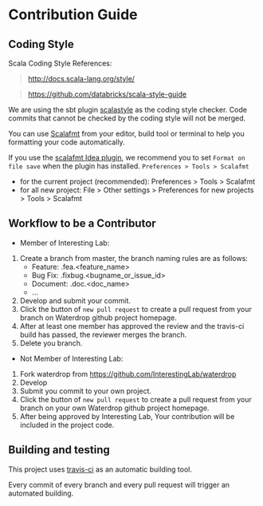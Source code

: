 # Contribution Guide

## Coding Style

Scala Coding Style References:

> http://docs.scala-lang.org/style/

> https://github.com/databricks/scala-style-guide

We are using the sbt plugin [scalastyle](http://www.scalastyle.org/) as the coding style checker. Code commits that cannot be checked by the coding style will not be merged.

You can use [Scalafmt](https://scalameta.org/scalafmt/#IntelliJ) from your editor, build tool or terminal to help you formatting your code automatically.

If you use the [scalafmt Idea plugin](https://plugins.jetbrains.com/plugin/8236-scalafmt), we recommend you to set `Format on file save` when the plugin has installed. `Preferences > Tools > Scalafmt`

* for the current project (recommended): Preferences > Tools > Scalafmt
* for all new project: File > Other settings > Preferences for new projects > Tools > Scalafmt

## Workflow to be a Contributor

* Member of Interesting Lab:

1. Create a branch from master, the branch naming rules are as follows:
    - Feature: <username>.fea.<feature_name>
    - Bug Fix: <username>.fixbug.<bugname_or_issue_id>
    - Document: <username>.doc.<doc_name>
    - ...
2. Develop and submit your commit.
3. Click the button of `new pull request` to create a pull request from your branch on Waterdrop github project homepage.
4. After at least one member has approved the review and the travis-ci build has passed, the reviewer merges the branch.
5. Delete you branch.

* Not Member of Interesting Lab:

1. Fork waterdrop from https://github.com/InterestingLab/waterdrop
2. Develop
3. Submit you commit to your own project.
4. Click the button of `new pull request` to create a pull request from your branch on your own Waterdrop github project homepage.
5. After being approved by Interesting Lab, Your contribution will be included in the project code.

## Building and testing

This project uses [travis-ci](https://travis-ci.org/) as an automatic building tool.

Every commit of every branch and every pull request will trigger an automated building.
